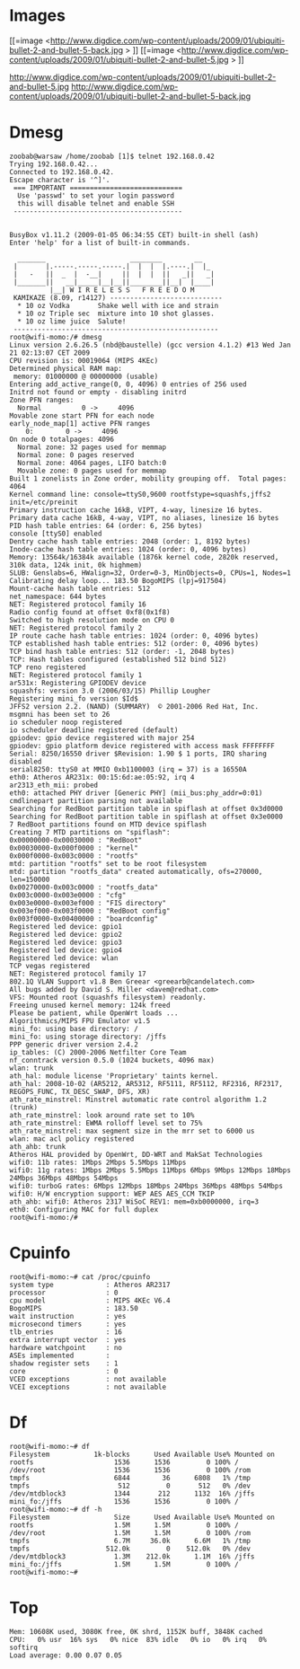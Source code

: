 # Images


[[=image <<http://www.digdice.com/wp-content/uploads/2009/01/ubiquiti-bullet-2-and-bullet-5-back.jpg>  >  ]]
[[=image <<http://www.digdice.com/wp-content/uploads/2009/01/ubiquiti-bullet-2-and-bullet-5.jpg>  >  ]]

http://www.digdice.com/wp-content/uploads/2009/01/ubiquiti-bullet-2-and-bullet-5.jpg
http://www.digdice.com/wp-content/uploads/2009/01/ubiquiti-bullet-2-and-bullet-5-back.jpg

# Dmesg



    zoobab@warsaw /home/zoobab [1]$ telnet 192.168.0.42
    Trying 192.168.0.42...                             
    Connected to 192.168.0.42.                         
    Escape character is '^]'.                          
     === IMPORTANT ============================        
      Use 'passwd' to set your login password          
      this will disable telnet and enable SSH          
     ------------------------------------------        
    
    
    BusyBox v1.11.2 (2009-01-05 06:34:55 CET) built-in shell (ash)
    Enter 'help' for a list of built-in commands.                 
    
      _______                     ________        __
     |       |.-----.-----.-----.|  |  |  |.----.|  |_
     |   -   ||  _  |  -__|     ||  |  |  ||   _||   _|
     |_______||   __|_____|__|__||________||__|  |____|
              |__| W I R E L E S S   F R E E D O M     
     KAMIKAZE (8.09, r14127) ----------------------------
      * 10 oz Vodka       Shake well with ice and strain 
      * 10 oz Triple sec  mixture into 10 shot glasses.  
      * 10 oz lime juice  Salute!                        
     --------------------------------------------------- 
    root@wifi-momo:/# dmesg                              
    Linux version 2.6.26.5 (nbd@baustelle) (gcc version 4.1.2) #13 Wed Jan 21 02:13:07 CET 2009
    CPU revision is: 00019064 (MIPS 4KEc)                                                      
    Determined physical RAM map:                                                               
     memory: 01000000 @ 00000000 (usable)                                                      
    Entering add_active_range(0, 0, 4096) 0 entries of 256 used                                
    Initrd not found or empty - disabling initrd                                               
    Zone PFN ranges:                                                                           
      Normal          0 ->     4096                                                            
    Movable zone start PFN for each node                                                       
    early_node_map[1] active PFN ranges                                                        
        0:        0 ->     4096                                                                
    On node 0 totalpages: 4096                                                                 
      Normal zone: 32 pages used for memmap                                                    
      Normal zone: 0 pages reserved                                                            
      Normal zone: 4064 pages, LIFO batch:0                                                    
      Movable zone: 0 pages used for memmap                                                    
    Built 1 zonelists in Zone order, mobility grouping off.  Total pages: 4064                                                                     
    Kernel command line: console=ttyS0,9600 rootfstype=squashfs,jffs2 init=/etc/preinit                                                            
    Primary instruction cache 16kB, VIPT, 4-way, linesize 16 bytes.                                                                                
    Primary data cache 16kB, 4-way, VIPT, no aliases, linesize 16 bytes                                                                            
    PID hash table entries: 64 (order: 6, 256 bytes)                                                                                               
    console [ttyS0] enabled                                                                                                                        
    Dentry cache hash table entries: 2048 (order: 1, 8192 bytes)                                                                                   
    Inode-cache hash table entries: 1024 (order: 0, 4096 bytes)                                                                                    
    Memory: 13564k/16384k available (1876k kernel code, 2820k reserved, 310k data, 124k init, 0k highmem)                                          
    SLUB: Genslabs=6, HWalign=32, Order=0-3, MinObjects=0, CPUs=1, Nodes=1                                                                         
    Calibrating delay loop... 183.50 BogoMIPS (lpj=917504)                                                                                         
    Mount-cache hash table entries: 512                                                                                                            
    net_namespace: 644 bytes                                                                                                                       
    NET: Registered protocol family 16                                                                                                             
    Radio config found at offset 0xf8(0x1f8)                                                                                                       
    Switched to high resolution mode on CPU 0                                                                                                      
    NET: Registered protocol family 2                                                                                                              
    IP route cache hash table entries: 1024 (order: 0, 4096 bytes)                                                                                 
    TCP established hash table entries: 512 (order: 0, 4096 bytes)                                                                                 
    TCP bind hash table entries: 512 (order: -1, 2048 bytes)                                                                                       
    TCP: Hash tables configured (established 512 bind 512)                                                                                         
    TCP reno registered                                                                                                                            
    NET: Registered protocol family 1                                                                                                              
    ar531x: Registering GPIODEV device                                                                                                             
    squashfs: version 3.0 (2006/03/15) Phillip Lougher                                                                                             
    Registering mini_fo version $Id$                                                                                                               
    JFFS2 version 2.2. (NAND) (SUMMARY)  © 2001-2006 Red Hat, Inc.                                                                                 
    msgmni has been set to 26                                                                                                                      
    io scheduler noop registered                                                                                                                   
    io scheduler deadline registered (default)                                                                                                     
    gpiodev: gpio device registered with major 254                                                                                                 
    gpiodev: gpio platform device registered with access mask FFFFFFFF                                                                             
    Serial: 8250/16550 driver $Revision: 1.90 $ 1 ports, IRQ sharing disabled                                                                      
    serial8250: ttyS0 at MMIO 0xb1100003 (irq = 37) is a 16550A                                                                                    
    eth0: Atheros AR231x: 00:15:6d:ae:05:92, irq 4                                                                                                 
    ar2313_eth_mii: probed                                                                                                                         
    eth0: attached PHY driver [Generic PHY] (mii_bus:phy_addr=0:01)                                                                                
    cmdlinepart partition parsing not available                                                                                                    
    Searching for RedBoot partition table in spiflash at offset 0x3d0000                                                                           
    Searching for RedBoot partition table in spiflash at offset 0x3e0000                                                                           
    7 RedBoot partitions found on MTD device spiflash                                                                                              
    Creating 7 MTD partitions on "spiflash":                                                                                                       
    0x00000000-0x00030000 : "RedBoot"                                                                                                              
    0x00030000-0x000f0000 : "kernel"                                                                                                               
    0x000f0000-0x003c0000 : "rootfs"                                                                                                               
    mtd: partition "rootfs" set to be root filesystem                                                                                              
    mtd: partition "rootfs_data" created automatically, ofs=270000, len=150000
    0x00270000-0x003c0000 : "rootfs_data"
    0x003c0000-0x003e0000 : "cfg"
    0x003e0000-0x003ef000 : "FIS directory"
    0x003ef000-0x003f0000 : "RedBoot config"
    0x003f0000-0x00400000 : "boardconfig"
    Registered led device: gpio1
    Registered led device: gpio2
    Registered led device: gpio3
    Registered led device: gpio4
    Registered led device: wlan
    TCP vegas registered
    NET: Registered protocol family 17
    802.1Q VLAN Support v1.8 Ben Greear <greearb@candelatech.com>
    All bugs added by David S. Miller <davem@redhat.com>
    VFS: Mounted root (squashfs filesystem) readonly.
    Freeing unused kernel memory: 124k freed
    Please be patient, while OpenWrt loads ...
    Algorithmics/MIPS FPU Emulator v1.5
    mini_fo: using base directory: /
    mini_fo: using storage directory: /jffs
    PPP generic driver version 2.4.2
    ip_tables: (C) 2000-2006 Netfilter Core Team
    nf_conntrack version 0.5.0 (1024 buckets, 4096 max)
    wlan: trunk
    ath_hal: module license 'Proprietary' taints kernel.
    ath_hal: 2008-10-02 (AR5212, AR5312, RF5111, RF5112, RF2316, RF2317, REGOPS_FUNC, TX_DESC_SWAP, DFS, XR)
    ath_rate_minstrel: Minstrel automatic rate control algorithm 1.2 (trunk)
    ath_rate_minstrel: look around rate set to 10%
    ath_rate_minstrel: EWMA rolloff level set to 75%
    ath_rate_minstrel: max segment size in the mrr set to 6000 us
    wlan: mac acl policy registered
    ath_ahb: trunk
    Atheros HAL provided by OpenWrt, DD-WRT and MakSat Technologies
    wifi0: 11b rates: 1Mbps 2Mbps 5.5Mbps 11Mbps
    wifi0: 11g rates: 1Mbps 2Mbps 5.5Mbps 11Mbps 6Mbps 9Mbps 12Mbps 18Mbps 24Mbps 36Mbps 48Mbps 54Mbps
    wifi0: turboG rates: 6Mbps 12Mbps 18Mbps 24Mbps 36Mbps 48Mbps 54Mbps
    wifi0: H/W encryption support: WEP AES AES_CCM TKIP
    ath_ahb: wifi0: Atheros 2317 WiSoC REV1: mem=0xb0000000, irq=3
    eth0: Configuring MAC for full duplex
    root@wifi-momo:/#


# Cpuinfo



    root@wifi-momo:~# cat /proc/cpuinfo
    system type             : Atheros AR2317
    processor               : 0
    cpu model               : MIPS 4KEc V6.4
    BogoMIPS                : 183.50
    wait instruction        : yes
    microsecond timers      : yes
    tlb_entries             : 16
    extra interrupt vector  : yes
    hardware watchpoint     : no
    ASEs implemented        :
    shadow register sets    : 1
    core                    : 0
    VCED exceptions         : not available
    VCEI exceptions         : not available


# Df



    root@wifi-momo:~# df
    Filesystem           1k-blocks      Used Available Use% Mounted on
    rootfs                    1536      1536         0 100% /
    /dev/root                 1536      1536         0 100% /rom
    tmpfs                     6844        36      6808   1% /tmp
    tmpfs                      512         0       512   0% /dev
    /dev/mtdblock3            1344       212      1132  16% /jffs
    mini_fo:/jffs             1536      1536         0 100% /
    root@wifi-momo:~# df -h
    Filesystem                Size      Used Available Use% Mounted on
    rootfs                    1.5M      1.5M         0 100% /
    /dev/root                 1.5M      1.5M         0 100% /rom
    tmpfs                     6.7M     36.0k      6.6M   1% /tmp
    tmpfs                   512.0k         0    512.0k   0% /dev
    /dev/mtdblock3            1.3M    212.0k      1.1M  16% /jffs
    mini_fo:/jffs             1.5M      1.5M         0 100% /
    root@wifi-momo:~#


# Top



    Mem: 10608K used, 3080K free, 0K shrd, 1152K buff, 3848K cached
    CPU:   0% usr  16% sys   0% nice  83% idle   0% io   0% irq   0% softirq
    Load average: 0.00 0.07 0.05
